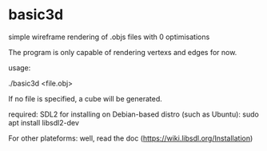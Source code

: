 # basic3d
simple wireframe rendering of .objs files with 0 optimisations

The program is only capable of rendering vertexs and edges for now.

usage:

./basic3d <file.obj>

If no file is specified, a cube will be generated.

required: SDL2
for installing on Debian-based distro (such as Ubuntu):
sudo apt install libsdl2-dev

For other plateforms:
well, read the doc (https://wiki.libsdl.org/Installation)
